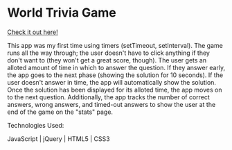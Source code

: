 # World Trivia Game

[Check it out here!](https://barroncn.github.io/TriviaGame/)

This app was my first time using timers (setTimeout, setInterval). The game runs all the way through; the user doesn't have to click anything if they don't want to (they won't get a great score, though). The user gets an alloted amount of time in which to answer the question. If they answer early, the app goes to the next phase (showing the solution for 10 seconds). If the user doesn't answer in time, the app will automatically show the solution. Once the solution has been displayed for its alloted time, the app moves on to the next question. Additionally, the app tracks the number of correct answers, wrong answers, and timed-out answers to show the user at the end of the game on the "stats" page.


Technologies Used:

JavaScript | jQuery | HTML5 | CSS3 
